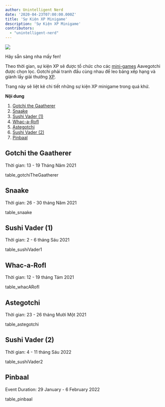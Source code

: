 ```yaml
---
author: Unintelligent Nerd
date: '2020-04-23T07:00:00.000Z'
title: 'Sự Kiện XP Minigame'
description: 'Sự Kiện XP Minigame'
contributors:
  - "unintelligent-nerd"
---
```


<div class="headerImageContainer">
<img class="headerImage" src="/minigame-xp-events/Aarcade_Machine.png">
<p class="headerImageText">Hãy sẵn sàng nha mấy fen!</p>
</div>

Theo thời gian, sự kiện XP sẽ được tổ chức cho các [mini-games](/minigames) Aavegotchi được chọn lọc. Gotchi phải tranh đấu cùng nhau để leo bảng xếp hạng và giành lấy giải thưởng [XP](/xp).

Trang này sẽ liệt kê chi tiết những sự kiện XP minigame trong quá khứ.

<div class="contentsBox">

**Nội dung**

<ol>
<li><a href=#gotchi-the-gaatherer>Gotchi the Gaatherer</a></li>
<li><a href=#snaake>Snaake</a></li>
<li><a href=#sushi-vader--1->Sushi Vader (1)</a></li>
<li><a href=#whac-a-rofl>Whac-a-Rofl</a></li>
<li><a href=#astegotchi>Astegotchi</a></li>
<li><a href=#sushi-vader--2->Sushi Vader (2)</a></li>
<li><a href=#pinbaal>Pinbaal</a></li>
</ol>

</div>

## Gotchi the Gaatherer

Thời gian: 13 - 19 Tháng Năm 2021

table_gotchiTheGaatherer

## Snaake

Thời gian: 26 - 30 tháng Năm 2021

table_snaake

## Sushi Vader (1)

Thời gian: 2 - 6 tháng Sáu 2021

table_sushiVader1

## Whac-a-Rofl

Thời gian: 12 - 19 tháng Tám 2021

table_whacARofl

## Astegotchi

Thời gian: 23 - 26 tháng Mười Một 2021

table_astegotchi

## Sushi Vader (2)

Thời gian: 4 - 11 tháng Sáu 2022

table_sushiVader2

## Pinbaal

Event Duration: 29 January - 6 February 2022

table_pinbaal

